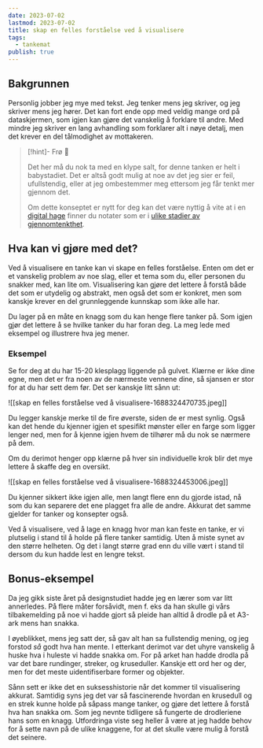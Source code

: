 ```yaml
---
date: 2023-07-02
lastmod: 2023-07-02
title: skap en felles forståelse ved å visualisere
tags:
  - tankemat
publish: true
---
```


## Bakgrunnen

Personlig jobber jeg mye med tekst. Jeg tenker mens jeg skriver, og jeg skriver mens jeg hører. Det kan fort ende opp med veldig mange ord på dataskjermen, som igjen kan gjøre det vanskelig å forklare til andre. Med mindre jeg skriver en lang avhandling som forklarer alt i nøye detalj, men det krever en del tålmodighet av mottakeren.

> [!hint]- Frø  🌱
>
> Det her må du nok ta med en klype salt, for denne tanken er helt i babystadiet. Det er altså godt mulig at noe av det jeg sier er feil, ufullstendig, eller at jeg ombestemmer meg ettersom jeg får tenkt mer gjennom det.
> 
> Om dette konseptet er nytt for deg kan det være nyttig å vite at i en [digital hage](notes/digitalt%20hagearbeid.md) finner du notater som er i [ulike stadier av gjennomtenkthet](notes/stadier%20av%20gjennomtenkthet.md).

## Hva kan vi gjøre med det?

Ved å visualisere en tanke kan vi skape en felles forståelse. Enten om det er et vanskelig problem av noe slag, eller et tema som du, eller personen du snakker med, kan lite om. Visualisering kan gjøre det lettere å forstå både det som er utydelig og abstrakt, men også det som er konkret, men som kanskje krever en del grunnleggende kunnskap som ikke alle har.

Du lager på en måte en knagg som du kan henge flere tanker på. Som igjen gjør det lettere å se hvilke tanker du har foran deg. La meg lede med eksempel og illustrere hva jeg mener. 

### Eksempel

Se for deg at du har 15-20 klesplagg liggende på gulvet. Klærne er ikke dine egne, men det er fra noen av de nærmeste vennene dine, så sjansen er stor for at du har sett dem før. Det ser kanskje litt sånn ut:

![[skap en felles forståelse ved å visualisere-1688324470735.jpeg]]

Du legger kanskje merke til de fire øverste, siden de er mest synlig. Også kan det hende du kjenner igjen et spesifikt mønster eller en farge som ligger lenger ned, men for å kjenne igjen hvem de tilhører må du nok se nærmere på dem.

Om du derimot henger opp klærne på hver sin individuelle krok blir det mye lettere å skaffe deg en oversikt.

![[skap en felles forståelse ved å visualisere-1688324453006.jpeg]]

Du kjenner sikkert ikke igjen alle, men langt flere enn du gjorde istad, nå som du kan separere det ene plagget fra alle de andre. Akkurat det samme gjelder for tanker og konsepter også.

Ved å visualisere, ved å lage en knagg hvor man kan feste en tanke, er vi plutselig i stand til å holde på flere tanker samtidig. Uten å miste synet av den større helheten. Og det i langt større grad enn du ville vært i stand til dersom du kun hadde lest en lengre tekst.

## Bonus-eksempel

Da jeg gikk siste året på designstudiet hadde jeg en lærer som var litt annerledes. På flere måter forsåvidt, men f. eks da han skulle gi vårs tilbakemelding på noe vi hadde gjort så pleide han alltid å drodle på et A3-ark mens han snakka.

I øyeblikket, mens jeg satt der, så gav alt han sa fullstendig mening, og jeg forstod *så* godt hva han mente. I etterkant derimot var det uhyre vanskelig å huske hva i huleste vi hadde snakka om. For på arket han hadde drodla på var det bare rundinger, streker, og kruseduller. Kanskje ett ord her og der, men for det meste uidentifiserbare former og objekter.

Sånn sett er ikke det en suksesshistorie når det kommer til visualisering akkurat. Samtidig syns jeg det var så fascinerende hvordan en krusedull og en strek kunne holde på såpass mange tanker, og gjøre det lettere å forstå hva han snakka om. Som jeg nevnte tidligere så fungerte de drodleriene hans som en knagg. Utfordringa viste seg heller å være at jeg hadde behov for å sette navn på de ulike knaggene, for at det skulle være mulig å forstå det seinere.

